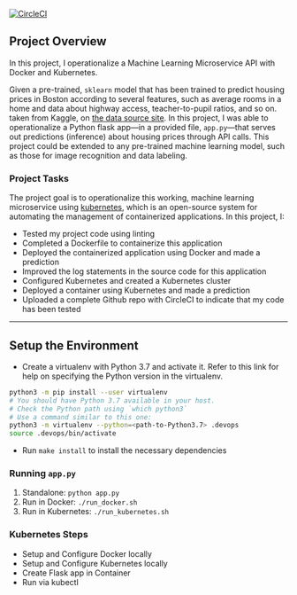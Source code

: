 <!--[![tee-stark](https://circleci.com/gh/tee-stark/k8s-ml-microservices.svg?style=svg)](https://app.circleci.com/pipelines/github/Tee-Stark/k8s-ml-microservices?branch=master)-->
[![CircleCI](https://dl.circleci.com/status-badge/img/gh/Tee-Stark/k8s-ml-microservices/tree/main.svg?style=svg)](https://app.circleci.com/pipelines/github/Tee-Stark/k8s-ml-microservices?branch=master)

## Project Overview

In this project, I operationalize a Machine Learning Microservice API with Docker and Kubernetes. 

Given a pre-trained, `sklearn` model that has been trained to predict housing prices in Boston according to several features, such as average rooms in a home and data about highway access, teacher-to-pupil ratios, and so on. taken from Kaggle, on [the data source site](https://www.kaggle.com/c/boston-housing). 
In this project, I was able to operationalize a Python flask app—in a provided file, `app.py`—that serves out predictions (inference) about housing prices through API calls. This project could be extended to any pre-trained machine learning model, such as those for image recognition and data labeling.

### Project Tasks

The project goal is to operationalize this working, machine learning microservice using [kubernetes](https://kubernetes.io/), which is an open-source system for automating the management of containerized applications. In this project, I:
* Tested my project code using linting
* Completed a Dockerfile to containerize this application
* Deployed the containerized application using Docker and made a prediction
* Improved the log statements in the source code for this application
* Configured Kubernetes and created a Kubernetes cluster
* Deployed a container using Kubernetes and made a prediction
* Uploaded a complete Github repo with CircleCI to indicate that my code has been tested

<!--You can find a detailed [project rubric, here](https://review.udacity.com/#!/rubrics/2576/view).-->

<!--**The final implementation of the project will showcase your abilities to operationalize production microservices.**-->

---

## Setup the Environment

* Create a virtualenv with Python 3.7 and activate it. Refer to this link for help on specifying the Python version in the virtualenv. 
```bash
python3 -m pip install --user virtualenv
# You should have Python 3.7 available in your host. 
# Check the Python path using `which python3`
# Use a command similar to this one:
python3 -m virtualenv --python=<path-to-Python3.7> .devops
source .devops/bin/activate
```
* Run `make install` to install the necessary dependencies

### Running `app.py`

1. Standalone:  `python app.py`
2. Run in Docker:  `./run_docker.sh`
3. Run in Kubernetes:  `./run_kubernetes.sh`

### Kubernetes Steps

* Setup and Configure Docker locally
* Setup and Configure Kubernetes locally
* Create Flask app in Container
* Run via kubectl
